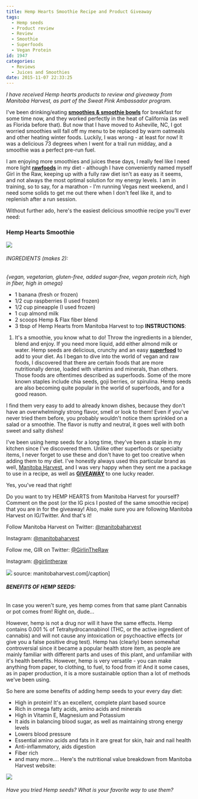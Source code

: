```yaml
---
title: Hemp Hearts Smoothie Recipe and Product Giveaway
tags:
  - Hemp seeds
  - Product review
  - Review
  - Smoothie
  - Superfoods
  - Vegan Protein
id: 1947
categories:
  - Reviews
  - Juices and Smoothies
date: 2015-11-07 22:33:25
---
```


_I have received Hemp hearts products to review and giveaway from Manitoba Harvest, as part of the Sweat Pink Ambassador program._

I've been drinking/eating <span style="text-decoration: underline;">**smoothies &amp; smoothie bowls**</span> for breakfast for some time now, and they worked perfectly in the heat of California (as well as Florida before that). But now that I have moved to Asheville, NC, I got worried smoothies will fall off my menu to be replaced by warm oatmeals and other heating winter foods. Luckily, I was wrong - at least for now! It was a delicious 73 degrees when I went for a trail run midday, and a smoothie was a perfect pre-run fuel.

I am enjoying more smoothies and juices these days, I really feel like I need more light **<span style="text-decoration: underline;">rawfoods</span>** in my diet - although I have conveniently named myself Girl in the Raw, keeping up with a fully raw diet isn't as easy as it seems, and not always the most optimal solution for my energy levels. I am in training, so to say, for a marathon - I'm running Vegas next weekend, and I need some solids to get me out there when I don't feel like it, and to replenish after a run session.

Without further ado, here's the easiest delicious smoothie recipe you'll ever need:

### Hemp Hearts Smoothie

![](/images/smoothhemp2.jpg)

###### INGREDIENTS (makes 2):

_{vegan, vegetarian, gluten-free, added sugar-free, vegan protein rich, high in fiber, high in omega}_

*   1 banana (fresh or frozen)
*   1/2 cup raspberries (I used frozen)
*   1/2 cup pineapple (I used frozen)
*   1 cup almond milk
*   2 scoops Hemp &amp; Flax fiber blend
*   3 tbsp of Hemp Hearts from Manitoba Harvest to top
**INSTRUCTIONS**:

1.  It's a smoothie, you know what to do! Throw the ingredients in a blender, blend and enjoy. If you need more liquid, add either almond milk or water.
Hemp seeds are delicious, crunchy and an easy <span style="text-decoration: underline;">**superfood**</span> to add to your diet. As I began to dive into the world of vegan and raw foods, I discovered that there are certain foods that are more nutritionally dense, loaded with vitamins and minerals, than others. Those foods are oftentimes described as superfoods. Some of the more known staples include chia seeds, goji berries, or spirulina. Hemp seeds are also becoming quite popular in the world of superfoods, and for a good reason.

I find them very easy to add to already known dishes, because they don't have an overwhelmingly strong flavor, smell or look to them! Even if you've never tried them before, you probably wouldn't notice them sprinkled on a salad or a smoothie. The flavor is nutty and neutral, it goes well with both sweet and salty dishes!

I've been using hemp seeds for a long time, they've been a staple in my kitchen since I've discovered them. Unlike other superfoods or specialty items, I never forget to use these and don't have to get too creative when adding them to my diet. I've honestly always used this particular brand as well, [Manitoba Harvest](http://manitobaharvest.com), and I was very happy when they sent me a package to use in a recipe, as well as <span style="text-decoration: underline;">**GIVEAWAY**</span> to one lucky reader.

Yes, you've read that right!

Do you want to try HEMP HEARTS from Manitoba Harvest for yourself? Comment on the post (or the IG pics I posted of the same smoothie recipe) that you are in for the giveaway! Also, make sure you are following Manitoba Harvest on IG/Twitter. And that's it!

Follow Manitoba Harvest on Twitter: [@manitobaharvest](https://twitter.com/manitobaharvest)

Instagram: [@manitobaharvest](https://instagram.com/manitobaharvest/)

Follow me, GIR on Twitter: [@GirlinTheRaw](https://twitter.com/GirlinTheRaw)

Instagram: [@girlintheraw](https://instagram.com/girlintheraw/)

![](/images/hemphearts.jpg) source: manitobaharvest.com[/caption]

###### **BENEFITS OF HEMP SEEDS:**

In case you weren't sure, yes hemp comes from that same plant Cannabis or pot comes from! Right on, dude...

However, hemp is not a drug nor will it have the same effects. Hemp contains 0.001 % of Tetrahydrocannabinol (THC, or the active ingredient of cannabis) and will not cause any intoxication or psychoactive effects (or give you a false positive drug test). Hemp has (clearly) been somewhat controversial since it became a popular health store item, as people are mainly familiar with different parts and uses of this plant, and unfamiliar with it's health benefits. However, hemp is very versatile - you can make anything from paper, to clothing, to fuel, to food from it! And it some cases, as in paper production, it is a more sustainable option than a lot of methods we've been using.

So here are some benefits of adding hemp seeds to your every day diet:

*   High in protein! It's an excellent, complete plant based source
*   Rich in omega fatty acids, amino acids and minerals
*   High in Vitamin E, Magnesium and Potassium
*   It aids in balancing blood sugar, as well as maintaining strong energy levels
*   Lowers blood pressure
*   Essential amino acids and fats in it are great for skin, hair and nail health
*   Anti-inflammatory, aids digestion
*   Fiber rich
*   and many more....
Here's the nutritional value breakdown from Manitoba Harvest website:

![](/images/nutritional-value-hemp.jpg)

###### Have you tried Hemp seeds? What is your favorite way to use them?

&nbsp;

&nbsp;
